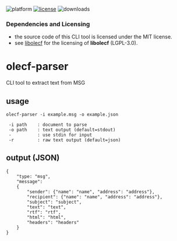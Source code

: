 ![platform](https://img.shields.io/static/v1?label=platform&message=mac-intel%20|%20mac-arm%20|%20win-64&color=blue)
[![license](https://img.shields.io/github/license/miyako/olecf-parser)](LICENSE)
![downloads](https://img.shields.io/github/downloads/miyako/olecf-parser/total)

### Dependencies and Licensing

* the source code of this CLI tool is licensed under the MIT license.
* see [libolecf](https://github.com/libyal/libolecf/blob/main/COPYING) for the licensing of **libolecf** (LGPL-3.0).
 
# olecf-parser
CLI tool to extract text from MSG

## usage

```
olecf-parser -i example.msg -o example.json

 -i path    : document to parse
 -o path    : text output (default=stdout)
 -          : use stdin for input
 -r         : raw text output (default=json)
```

## output (JSON)

```
{
    "type: "msg",
    "message":
    {
        "sender": {"name": "name", "address": "address"},
        "recipient": {"name": "name", "address": "address"},
        "subject": "subject",
        "text": "text",
        "rtf": "rtf",
        "html": "html",
        "headers": "headers"
    }
}
```
